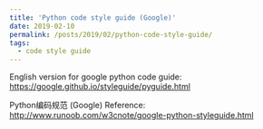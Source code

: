 ```yaml
---
title: 'Python code style guide (Google)'
date: 2019-02-10
permalink: /posts/2019/02/python-code-style-guide/
tags:
  - code style guide
---
```

English version for google python code guide: https://google.github.io/styleguide/pyguide.html

Python编码规范 (Google) 
Reference: http://www.runoob.com/w3cnote/google-python-styleguide.html
